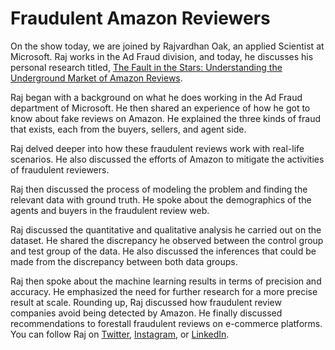 # Fraudulent Amazon Reviewers

On the show today, we are joined by Rajvardhan Oak, an applied Scientist at Microsoft. Raj works in the Ad Fraud division, and today, he discusses his personal research titled, [The Fault in the Stars: Understanding the Underground Market of Amazon Reviews](https://arxiv.org/abs/2102.04217).

Raj began with a background on what he does working in the Ad Fraud department of Microsoft. He then shared an experience of how he got to know about fake reviews on Amazon. He explained the three kinds of fraud that exists, each from the buyers, sellers, and agent side. 

Raj delved deeper into how these fraudulent reviews work with real-life scenarios. He also discussed the efforts of Amazon to mitigate the activities of fraudulent reviewers. 

Raj then discussed the process of modeling the problem and finding the relevant data with ground truth. He spoke about the demographics of the agents and buyers in the fraudulent review web.

Raj discussed the quantitative and qualitative analysis he carried out on the dataset. He shared the discrepancy he observed between the control group and test group of the data. He also discussed the inferences that could be made from the discrepancy between both data groups.

Raj then spoke about the machine learning results in terms of precision and accuracy. He emphasized the need for further research for a more precise result at scale. Rounding up, Raj discussed how fraudulent review companies avoid being detected by Amazon. He finally discussed recommendations to forestall fraudulent reviews on e-commerce platforms. You can follow Raj on [Twitter](https://mobile.twitter.com/oak_raj), [Instagram](https://www.instagram.com/oakraj/?hl=en), or [LinkedIn](https://www.linkedin.com/in/rvoak/).
